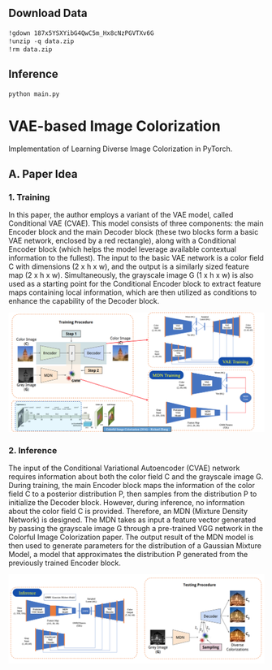 ## Download Data
```
!gdown 187x5YSXYibG4QwC5m_Hx8cNzPGVTXv6G
!unzip -q data.zip
!rm data.zip
```
## Inference
```
python main.py
```
# VAE-based Image Colorization
Implementation of Learning Diverse Image Colorization in PyTorch.

## A. Paper Idea
### 1. Training
In this paper, the author employs a variant of the VAE model, called Conditional VAE (CVAE). This model consists of three components: the main Encoder block and the main Decoder block (these two blocks form a basic VAE network, enclosed by a red rectangle), along with a Conditional Encoder block (which helps the model leverage available contextual information to the fullest). The input to the basic VAE network is a color field C with dimensions (2 x h x w), and the output is a similarly sized feature map (2 x h x w). Simultaneously, the grayscale image G (1 x h x w) is also used as a starting point for the Conditional Encoder block to extract feature maps containing local information, which are then utilized as conditions to enhance the capability of the Decoder block.

<img src="./training.png">

### 2. Inference
The input of the Conditional Variational Autoencoder (CVAE) network requires information about both the color field C and the grayscale image G. During training, the main Encoder block maps the information of the color field C to a posterior distribution P, then samples from the distribution P to initialize the Decoder block. However, during inference, no information about the color field C is provided. Therefore, an MDN (Mixture Density Network) is designed. The MDN takes as input a feature vector generated by passing the grayscale image G through a pre-trained VGG network in the Colorful Image Colorization paper. The output result of the MDN model is then used to generate parameters for the distribution of a Gaussian Mixture Model, a model that approximates the distribution P generated from the previously trained Encoder block.

<img src="./inference.png">


```

